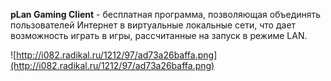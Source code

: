 **pLan Gaming Client** - бесплатная программа, позволяющая объединять пользователей Интернет в виртуальные локальные сети, что дает возможность играть в игры, рассчитанные на запуск в режиме LAN.

![http://i082.radikal.ru/1212/97/ad73a26baffa.png](http://i082.radikal.ru/1212/97/ad73a26baffa.png)